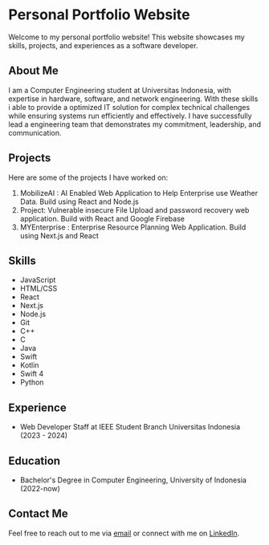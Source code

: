 # Personal Portfolio Website

Welcome to my personal portfolio website! This website showcases my skills, projects, and experiences as a software developer.

## About Me

I am a Computer Engineering student at Universitas Indonesia, with expertise in hardware, software, and network engineering. With these skills i able to provide a optimized IT solution for complex technical challenges while ensuring systems run efficiently and effectively. I have successfully lead a engineering team that demonstrates my commitment, leadership, and communication.

## Projects

Here are some of the projects I have worked on:

1. MobilizeAI : AI Enabled Web Application to Help Enterprise use Weather Data. Build using React and Node.js
2. Project: Vulnerable insecure File Upload and password recovery web application. Build with React and Google Firebase
3. MYEnterprise : Enterprise Resource Planning Web Application. Build using Next.js and React

## Skills

- JavaScript
- HTML/CSS
- React
- Next.js
- Node.js
- Git
- C++
- C
- Java
- Swift
- Kotlin
- Swift 4
- Python

## Experience

- Web Developer Staff at IEEE Student Branch Universitas Indonesia (2023 - 2024)

## Education

- Bachelor's Degree in Computer Engineering, University of Indonesia (2022-now)

## Contact Me

Feel free to reach out to me via [email](ivander.andreas@ui.ac.id) or connect with me on [LinkedIn](https://linkedin.com/in/ivander-wijaya).
